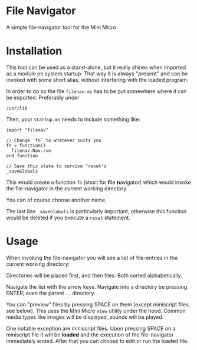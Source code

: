 # File Navigator

A simple file-navigator tool for the Mini Micro

# Installation

This tool can be used as a stand-alone, but it really shines when imported as a module on system startup. That way it is always "present" and can be invoked with some short alias, without interfering with the loaded program.

In order to do so the file `filenav.ms` has to be put somewhere where it can be imported. Preferably under 

```
/usr/lib
```

Then, your `startup.ms` needs to include something like:

```
import "filenav"

// Change `fn` to whatever suits you
fn = function()
  filenav.Nav.run
end function

// Save this state to survive "reset"s
_saveGlobals
```

This would create a function `fn` (short for **f**ile **n**avigator) which would invoke the file-navigator in the current working directory.

You can of course choose another name.

The last line `_saveGlobals` is particularly important, otherwise this function would be deleted if you execute a `reset` statement.

# Usage

When invoking the file-navigator you will see a list of file-entries in the current working directory:

Directories will be placed first, and then files. Both sorted alphabetically.

Navigate the list with the arrow keys. Navigate into a directory be pressing ENTER; even the parent `..` directory.

You can "preview" files by pressing SPACE on them (except miniscript files, see below). This uses the Mini Micro `view` utility under the hood. Common media types like images will be displayed, sounds will be played.

One notable exception are miniscript files. Upon pressing SPACE on a miniscript file it will be **loaded** and the execution of the file-navigator immediately ended. After that you can choose to edit or run the loaded file.
